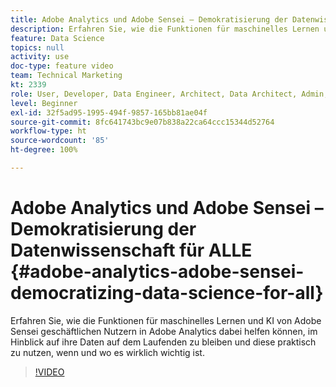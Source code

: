 ```yaml
---
title: Adobe Analytics und Adobe Sensei – Demokratisierung der Datenwissenschaft für ALLE
description: Erfahren Sie, wie die Funktionen für maschinelles Lernen und KI von Adobe Sensei geschäftlichen Nutzern in Adobe Analytics dabei helfen können, im Hinblick auf ihre Daten auf dem Laufenden zu bleiben und diese praktisch zu nutzen, wenn und wo es wirklich wichtig ist.
feature: Data Science
topics: null
activity: use
doc-type: feature video
team: Technical Marketing
kt: 2339
role: User, Developer, Data Engineer, Architect, Data Architect, Admin, Leader
level: Beginner
exl-id: 32f5ad95-1995-494f-9857-165bb81ae04f
source-git-commit: 8fc641743bc9e07b838a22ca64ccc15344d52764
workflow-type: ht
source-wordcount: '85'
ht-degree: 100%

---
```


# Adobe Analytics und Adobe Sensei – Demokratisierung der Datenwissenschaft für ALLE {#adobe-analytics-adobe-sensei-democratizing-data-science-for-all}

Erfahren Sie, wie die Funktionen für maschinelles Lernen und KI von Adobe Sensei geschäftlichen Nutzern in Adobe Analytics dabei helfen können, im Hinblick auf ihre Daten auf dem Laufenden zu bleiben und diese praktisch zu nutzen, wenn und wo es wirklich wichtig ist.

>[!VIDEO](https://video.tv.adobe.com/v/25838/?quality=12&learn=on)

